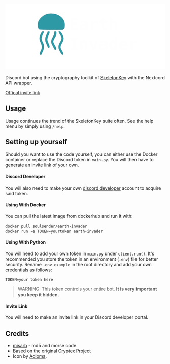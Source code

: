 ![Alt text](title.png)

Discord bot using the cryptography toolkit of [SkeletonKey](https://github.com/CosmodiumCS/SkeletonKey) with the Nextcord API wrapper.

[Offical invite link](https://discord.com/oauth2/authorize?client_id=993324580125032538&permissions=139586947136&scope=bot%20applications.commands)

## Usage
Usage continues the trend of the SkeletonKey suite often. See the help menu by simply using `/help`.

## Setting up yourself
Should you want to use the code yourself, you can either use the Docker container or replace the Discord token in `main.py`. You will then have to generate an invite link of your own.

#### Discord Developer 
You will also need to make your own [discord developer](https://discord.com/developers/docs/intro) account to acquire said token.

#### Using With Docker
You can pull the latest image from dockerhub and run it with:
```
docker pull soulsender/earth-invader
docker run -e TOKEN=yourtoken earth-invader
```

#### Using With Python
You will need to add your own token in `main.py` under `client.run()`. It's recommended you store the token in an environment (`.env`) file for better security. Rename `.env_example` in the root directory and add your own credentials as follows:

```
TOKEN=your token here
```

> WARNING: This token controls your entire bot. **It is very important you keep it hidden.**

#### Invite Link
You will need to make an invite link in your Discord developer portal.

## Credits
 - [misarb](https://github.com/Soulsender/Earth-Invader/pull/6) - md5 and morse code.
 - Based on the original [Cryptex Project](https://github.com/SSGorg/Cryptex)
 - Icon by [Adioma](https://adioma.com).
